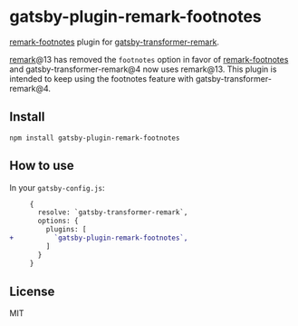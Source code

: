 # gatsby-plugin-remark-footnotes

[remark-footnotes] plugin for [gatsby-transformer-remark].

[remark]@13 has removed the `footnotes` option in favor of [remark-footnotes]
and gatsby-transformer-remark@4 now uses remark@13. This plugin is intended
to keep using the footnotes feature with gatsby-transformer-remark@4.

[remark]: https://github.com/remarkjs/remark
[remark-footnotes]: https://github.com/remarkjs/remark-footnotes
[gatsby-transformer-remark]: https://www.gatsbyjs.com/plugins/gatsby-transformer-remark/

## Install

```
npm install gatsby-plugin-remark-footnotes
```

## How to use

In your `gatsby-config.js`:

```diff
     {
       resolve: `gatsby-transformer-remark`,
       options: {
         plugins: [
+          `gatsby-plugin-remark-footnotes`,
         ]
       }
     }
```

## License

MIT
